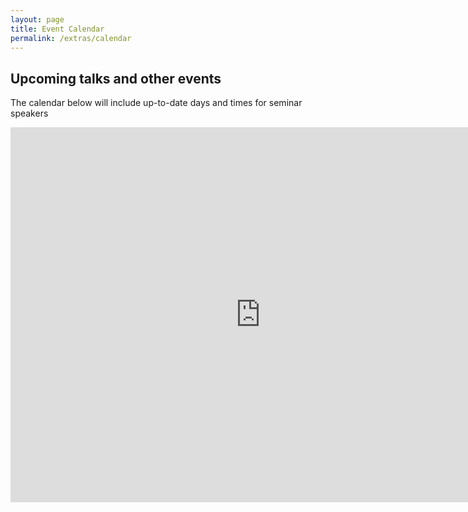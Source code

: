 ```yaml
---
layout: page
title: Event Calendar
permalink: /extras/calendar
---
```


## Upcoming talks and other events
The calendar below will include up-to-date days and times for seminar speakers

<iframe src="https://calendar.google.com/calendar/embed?src=qapfhm1mdfj97kgqll912ketkc%40group.calendar.google.com&ctz=America%2FLos_Angeles" style="border: 0" width="800" height="600" frameborder="0" scrolling="no"></iframe>


